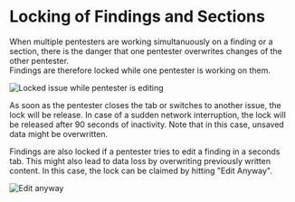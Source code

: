 # Locking of Findings and Sections
When multiple pentesters are working simultanuously on a finding or a section, there is the danger that one pentester overwrites changes of the other pentester.  
Findings are therefore locked while one pentester is working on them.

![Locked issue while pentester is editing](/images/john-is-editing.png)

As soon as the pentester closes the tab or switches to another issue, the lock will be release. In case of a sudden network interruption, the lock will be released after 90 seconds of inactivity. Note that in this case, unsaved data might be overwritten.

Findings are also locked if a pentester tries to edit a finding in a seconds tab. This might also lead to data loss by overwriting previously written content. In this case, the lock can be claimed by hitting "Edit Anyway".

![Edit anyway](/images/edit-anyway.png)
